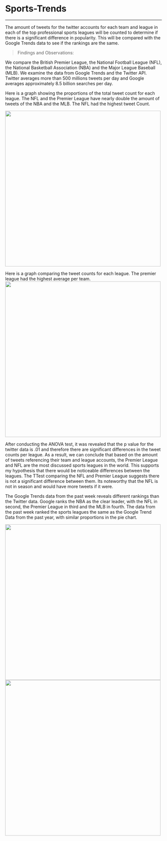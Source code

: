 # Sports-Trends

***
The amount of tweets for the twitter accounts for each team and league in each of the top professional sports leagues will be counted to determine if there is a significant difference in popularity. This will be compared with the Google Trends data to see if the rankings are the same.

>Findings and Observations: 

We compare the British Premier League, the National Football League (NFL), the National Basketball Association (NBA) and the Major League Baseball (MLB). We examine the data from Google Trends and the Twitter API. Twitter averages more than 500 millions tweets per day and Google averages approximately 8.5 billion searches per day. 

Here is a graph showing the proportions of the total tweet count for each league. The NFL and the Premier League have nearly double the amount of tweets of the NBA and the MLB. The NFL had the highest tweet Count. 

<img align="center" src="Sports_Trends_upload/Graphs/Tweet League %25.png" width="500" />

Here is a graph comparing the tweet counts for each league. The premier league had the highest average per team.
<img align="center" src="Sports_Trends_upload/Graphs/Tweet Histogram.png" width="500" />

After conducting the ANOVA test, it was revealed that the p value for the twitter data is .01 and therefore there are significant differences in the tweet counts per league. As a result, we can conclude that based on the amount of tweets referencing their team and league accounts, the Premier League and NFL are the most discussed sports leagues in the world. This supports my hypothesis that there would be noticeable differences between the leagues. The TTest comparing the NFL and Premier League suggests there is not a significant difference between them. Its noteworthy that the NFL is not in season and would have more tweets if it were.

The Google Trends data from the past week reveals different rankings than the Twitter data. Google ranks the NBA as the clear leader, with the NFL in second, the Premier League in third and the MLB in fourth. The data from the past week ranked the sports leagues the same as the Google Trend Data from the past year, with similar proportions in the pie chart.

<img align="center" src="Sports_Trends_upload/Graphs/League Google Searches Week.png" width="500" />

<img align="center" src="Sports_Trends_upload/Graphs/League Google Searches Year.png" width="500" />
